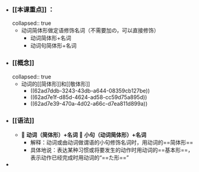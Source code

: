 - ### [[本课重点]] ：
  collapsed:: true
	- 动词简体形做定语修饰名词（不需要加の，可以直接修饰）
		- 动词简体形+名词
		- 动词句简体形+名词
- ### [[概念]]
  collapsed:: true
	- 动词的[[简体形]]和[[敬体形]]
		- ((62ad7ddb-3243-43db-a644-08359cb127be))
		- ((62ad7e1f-d85d-4624-ad58-cc59d75a895d))
		- ((62ad7e39-470a-4d02-a66c-d7ea811d899a))
- ### [[语法]]
	- 🌵 **动词（简体形）+名词**
	  🌵 **小句（动词简体形）+名词**
		- 解释：动词或由动词做谓语的小句修饰名词时，用动词的==简体形==
		- 具体地说：表达某种习惯或将要发生的动作时用动词的==基本形==，表示动作已经完成时用动词的“==た形==”
-